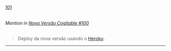 [101](https://github.com/guilhermeprokisch/ideias/issues/101) 
###### 




 ######  Mention in [Nova Versão Cogitable #100](Nova-Versão-Cogitable-#100)  
 > Deploy da nova versão usando o [Heroku](Heroku) .

-------------------------------------------------------------------------------

